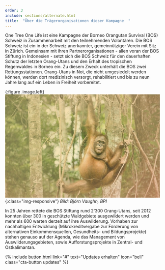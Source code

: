 ```yaml
---
order: 3
include: sections/alternate.html
title:  "Über die Trägerorganisationen dieser Kampagne  "
---
```

One Tree One Life ist eine Kampagne der Borneo Orangutan Survival (BOS) Schweiz in Zusammenarbeit mit den teilnehmenden Volontären. Die BOS Schweiz ist ein in der Schweiz anerkannter, gemeinnütziger Verein mit Sitz in Zürich. Gemeinsam mit ihren Partnerorganisationen - allen voran der BOS Stiftung in Indonesien - setzt sich die BOS Schweiz für den dauerhaften Schutz der letzten Orang-Utans und den Erhalt des tropischen Regenwaldes in Borneo ein. Zu diesem Zweck unterhält die BOS zwei Rettungsstationen. Orang-Utans in Not, die nicht umgesiedelt werden können, werden dort medizinisch versorgt, rehabilitiert und bis zu neun Jahre lang auf ein Leben in Freiheit vorbereitet. 

{:figure .image.left}
  ![Burnt Forest](assets/img/ou-hanging-color.jpg){:class="img-responsive"}
  *Bild: Björn Vaughn, BPI*

In 25 Jahren rettete die BOS Stiftung rund 2‘300 Orang-Utans, seit 2012 konnten über 300 in geschützte Waldgebiete ausgewildert werden und mehr als 600 warten derzeit auf ihre Auswilderung. Vorhaben zur nachhaltigen Entwicklung (Mikrokreditvergabe zur Förderung von alternativen Einkommensquellen, Gesundheits- und Bildungsprojekte) stehen genauso auf der Agenda, wie das Management von Auswilderungsgebieten, sowie Aufforstungsprojekte in Zentral- und Ostkalimantan.

{% include button.html link="#" text="Updates erhalten" icon="bell" class="cta-button updates" %}